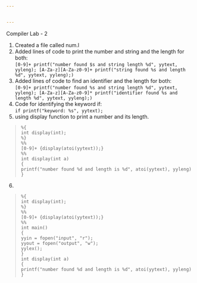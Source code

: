 ```yaml
---


---
```


<p>Compiler Lab - 2</p>
<ol>
<li>Created a file called num.l</li>
<li>Added lines of code to print the number and string and the length for both:<br>
<code>[0-9]+ printf("number found $s and string length %d", yytext, yyleng); [A-Za-z][A-Za-z0-9]+ printf("string found %s and length %d", yytext, yyleng);)</code></li>
<li>Added lines of code to find an identifier and the length for both:<br>
<code>[0-9]+ printf("number found %s and string length %d", yytext, yyleng); [A-Za-z][A-Za-z0-9]* printf("identifier found %s and length %d", yytext, yyleng);)</code></li>
<li>Code for identifying the keyword if:<br>
<code>if printf("keyword: %s", yytext);</code></li>
<li>using display function to print a number and its length.</li>
</ol>
<blockquote>
<pre><code>%{
int display(int);
%}
%%
[0-9]+ {display(atoi(yytext));}
%%
int display(int a)
{
printf("number found %d and length is %d", atoi(yytext), yyleng)
}
</code></pre>
</blockquote>
<ol start="6">
<li></li>
</ol>
<blockquote>
<pre><code>%{
int display(int);
%}
%%
[0-9]+ {display(atoi(yytext));}
%%
int main()
{
yyin = fopen("input", "r");
yyout = fopen("output", "w");
yylex();
}
int display(int a)
{
printf("number found %d and length is %d", atoi(yytext), yyleng)
}
</code></pre>
</blockquote>

